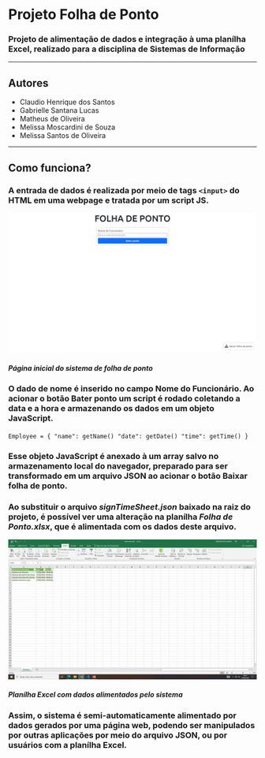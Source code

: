 # Projeto Folha de Ponto
### Projeto de alimentação de dados e integração à uma planílha Excel, realizado para a disciplina de Sistemas de Informação

---

## Autores

* Claudio Henrique dos Santos
* Gabrielle Santana Lucas
* Matheus de Oliveira
* Melissa Moscardini de Souza
* Melissa Santos de Oliveira

---

## Como funciona?

### A entrada de dados é realizada por meio de tags `<input>` do HTML em uma webpage e tratada por um script JS.

![Página principal do sistema](images/mk_webpage.PNG)

##### Página inicial do sistema de folha de ponto

### O dado de nome é inserido no campo **Nome do Funcionário**. Ao acionar o botão **Bater ponto** um script é rodado coletando a data e a hora e armazenando os dados em um objeto JavaScript.

`Employee = {
	"name": getName()
	"date": getDate()
	"time": getTime()
}`

### Esse objeto JavaScript é anexado à um **array** salvo no armazenamento local do navegador, preparado para ser transformado em um arquivo JSON ao acionar o botão **Baixar folha de ponto**.

### Ao substituir o arquivo *signTimeSheet.json* baixado na raiz do projeto, é possível ver uma alteração na planílha *Folha de Ponto.xlsx*, que é alimentada com os dados deste arquivo.

![Planílha Excel](images/mk_excel.PNG)

##### Planílha Excel com dados alimentados pelo sistema

### Assim, o sistema é semi-automaticamente alimentado por dados gerados por uma página web, podendo ser manipulados por outras aplicações por meio do arquivo JSON, ou por usuários com a planílha Excel.
